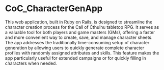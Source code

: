 # CoC_CharacterGenApp
This web application, built in Ruby on Rails, is designed to streamline the character creation process for the Call of Cthulhu tabletop RPG. It serves as a valuable tool for both players and game masters (GMs), offering a faster and more convenient way to create, save, and manage character sheets. The app addresses the traditionally time-consuming setup of character generation by allowing users to quickly generate complete character profiles with randomly assigned attributes and skills. This feature makes the app particularly useful for extended campaigns or for quickly filling in characters when needed.
